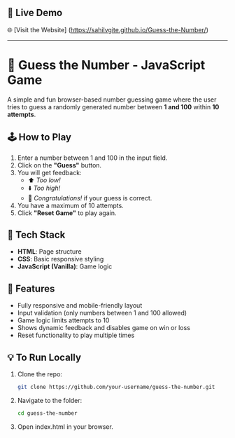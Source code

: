 ## 🚀 Live Demo

🌐 [Visit the Website] (https://sahilvgite.github.io/Guess-the-Number/)

---

# 🎯 Guess the Number - JavaScript Game

A simple and fun browser-based number guessing game where the user tries to guess a randomly generated number between **1 and 100** within **10 attempts**.


## 🕹️ How to Play

1. Enter a number between 1 and 100 in the input field.
2. Click on the **"Guess"** button.
3. You will get feedback:
   - ⬆️ *Too low!*
   - ⬇️ *Too high!*
   - 🎉 *Congratulations!* if your guess is correct.
4. You have a maximum of 10 attempts.
5. Click **"Reset Game"** to play again.


## 🔧 Tech Stack

- **HTML**: Page structure
- **CSS**: Basic responsive styling
- **JavaScript (Vanilla)**: Game logic


## 🚀 Features

- Fully responsive and mobile-friendly layout
- Input validation (only numbers between 1 and 100 allowed)
- Game logic limits attempts to 10
- Shows dynamic feedback and disables game on win or loss
- Reset functionality to play multiple times


## 💡 To Run Locally

1. Clone the repo:
   ```bash
   git clone https://github.com/your-username/guess-the-number.git
2. Navigate to the folder:
   ```bash
   cd guess-the-number
3. Open index.html in your browser.
